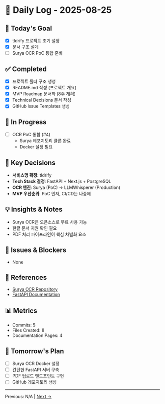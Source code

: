 # 📅 Daily Log - 2025-08-25

## 🎯 Today's Goal
- [x] tldrify 프로젝트 초기 설정
- [x] 문서 구조 설계
- [ ] Surya OCR PoC 통합 준비

## ✅ Completed
- [x] 프로젝트 폴더 구조 생성
- [x] README.md 작성 (프로젝트 개요)
- [x] MVP Roadmap 문서화 (8주 계획)
- [x] Technical Decisions 문서 작성
- [x] GitHub Issue Templates 생성

## 🚧 In Progress
- [ ] OCR PoC 통합 (#4)
  - Surya 레포지토리 클론 완료
  - Docker 설정 필요

## 📝 Key Decisions
- **서비스명 확정**: tldrify
- **Tech Stack 결정**: FastAPI + Next.js + PostgreSQL
- **OCR 엔진**: Surya (PoC) → LLMWhisperer (Production)
- **MVP 우선순위**: PoC 먼저, CI/CD는 나중에

## 💡 Insights & Notes
- Surya OCR은 오픈소스로 무료 사용 가능
- 한글 문서 지원 확인 필요
- PDF 처리 파이프라인이 핵심 차별화 요소

## 🐛 Issues & Blockers
- None

## 🔗 References
- [Surya OCR Repository](https://github.com/datalab-to/surya)
- [FastAPI Documentation](https://fastapi.tiangolo.com)

## 📊 Metrics
- Commits: 5
- Files Created: 8
- Documentation Pages: 4

## 🚀 Tomorrow's Plan
- [ ] Surya OCR Docker 설정
- [ ] 간단한 FastAPI 서버 구축
- [ ] PDF 업로드 엔드포인트 구현
- [ ] GitHub 레포지토리 생성

---
Previous: N/A | [Next →](2025-08-26.md)